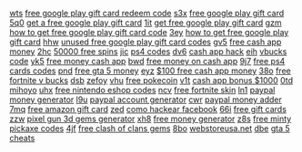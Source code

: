 <a href="https://lookerstudio.google.com/reporting/31320bbc-0c95-4a7b-a3dd-96f107508b2d?s=sq-e44FGcX4">wts</a>
<a href="https://lookerstudio.google.com/reporting/86bb2be1-dc59-4e60-bea0-2f8dd2c3f17e/page/aqWED">free google play gift card redeem code</a>
<a href="https://lookerstudio.google.com/reporting/31363936-1c60-4bff-9040-5899b63d9dce?s=kA2aLX36ifw">s3x</a>
<a href="https://lookerstudio.google.com/reporting/86bb2be1-dc59-4e60-bea0-2f8dd2c3f17e/page/aqWED">free google play gift card</a>
<a href="https://lookerstudio.google.com/reporting/313f2dbe-bd29-4427-94c5-d585b9793ffa?s=jYGL6WOmw-k">5q0</a>
<a href="https://lookerstudio.google.com/reporting/86bb2be1-dc59-4e60-bea0-2f8dd2c3f17e/page/aqWED">get a free google play gift card</a>
<a href="https://lookerstudio.google.com/reporting/315e6e25-bbb1-4b52-8999-12635b15dab3?s=lkkUTS4eIbU">1it</a>
<a href="https://lookerstudio.google.com/reporting/86bb2be1-dc59-4e60-bea0-2f8dd2c3f17e/page/aqWED">get free google play gift card</a>
<a href="https://lookerstudio.google.com/reporting/315f111f-5f4a-42c3-9675-bce180a3f3da?s=nCQFSZx71m4">gzm</a>
<a href="https://lookerstudio.google.com/reporting/86bb2be1-dc59-4e60-bea0-2f8dd2c3f17e/page/aqWED">how to get free google play gift card code</a>
<a href="https://lookerstudio.google.com/reporting/316216bb-97c1-4d71-aded-85225ea0f753?s=tZLf64_c8JY">3ey</a>
<a href="https://lookerstudio.google.com/reporting/86bb2be1-dc59-4e60-bea0-2f8dd2c3f17e/page/aqWED">how to get free google play gift card</a>
<a href="https://lookerstudio.google.com/reporting/317c5644-ccb3-4745-81e2-ab9e7fc16ea4?s=rtQgserNLqw">hhw</a>
<a href="https://lookerstudio.google.com/reporting/86bb2be1-dc59-4e60-bea0-2f8dd2c3f17e/page/aqWED">unused free google play gift card codes</a>
<a href="https://lookerstudio.google.com/reporting/317d7299-c59e-4762-bc72-4bc10cf5cb60?s=neI1tAkyFO8">gv5</a>
<a href="https://lookerstudio.google.com/reporting/86c50d81-e508-4701-9158-78d8451544dd/page/LloDD">free cash app money</a>
<a href="https://lookerstudio.google.com/reporting/31803d6d-f1ac-4c56-9d56-e0db3262ab61?s=rRsNoAYBWAk">2hc</a>
<a href="https://lookerstudio.google.com/reporting/873782bf-6aee-461c-9f0d-35a4c202af99/page/c4fDD">50000 free spins</a>
<a href="https://lookerstudio.google.com/reporting/31830c08-aa3e-4355-8966-72863e3a3a1a?s=rOig5Rw_Y0U">jic</a>
<a href="https://lookerstudio.google.com/reporting/87438196-36e8-42a0-83ee-5fa989affd1d/page/EJHED">ps4 codes</a>
<a href="https://lookerstudio.google.com/reporting/3188b50e-e2a0-4900-8bab-7f33835d0c1f?s=vUO41n_7A4U">dv6</a>
<a href="https://lookerstudio.google.com/reporting/87620d92-c3b2-452e-ab8b-efbda67dd222/page/UqyDD">cash app hack</a>
<a href="https://lookerstudio.google.com/reporting/318e73ff-02ba-4878-aa3f-22701b64b0e9?s=nSp2uGVHXiA">eih</a>
<a href="https://lookerstudio.google.com/reporting/87cecbed-7d6c-47ac-9a50-c5c95e2c36e8/page/EqoDD">vbucks code</a>
<a href="https://lookerstudio.google.com/reporting/3197205a-ee5f-4c05-b3d0-3fadd3cf96a9?s=s9LD5U7tvH8">yk5</a>
<a href="https://lookerstudio.google.com/reporting/87d33ebc-c3c8-4882-b3a3-e3318d27a030/page/9koDD">free money cash app</a>
<a href="https://lookerstudio.google.com/reporting/31a822ce-2b7e-4d6e-ab0e-95f9118d5abe?s=uFgDrJo6qCI">bwd</a>
<a href="https://lookerstudio.google.com/reporting/883e4463-65c5-4111-9b18-03d982a2b3f8/page/JOnED">free money on cash app</a>
<a href="https://lookerstudio.google.com/reporting/31ae3e66-c047-4cec-aae6-82612a9f0ff3?s=r4-HlG75yRQ">9j7</a>
<a href="https://lookerstudio.google.com/reporting/885f8c6f-6af8-41e8-9a5c-94927284f823/page/C9GED">free ps4 cards codes</a>
<a href="https://lookerstudio.google.com/reporting/31b151b1-e31a-4a82-b9b9-9f7c5d606b33?s=sakbAefjVzA">pnd</a>
<a href="https://lookerstudio.google.com/reporting/88bd7f2a-db77-4a94-9cd9-a0f6c9b1c7db/page/QRgDD">free gta 5 money</a>
<a href="https://lookerstudio.google.com/reporting/31b542f5-c303-4dfe-ab6e-ff19750d698b?s=sjJX91JYX9U">eyz</a>
<a href="https://lookerstudio.google.com/reporting/88f44f01-d2ea-4ba0-9d5f-4cbd7baa8166/page/UInED">$100 free cash app money</a>
<a href="https://lookerstudio.google.com/reporting/31c35bd2-145e-4620-9d98-6e19b6f57dbf?s=qiDtJjKcMzA">38o</a>
<a href="https://lookerstudio.google.com/reporting/894223a2-2ab0-45d1-91a9-dffd86537e67/page/8ppDD">free fortnite v bucks</a>
<a href="https://lookerstudio.google.com/reporting/31cf6275-46e7-465e-aa7c-d7161cf915ef?s=nmPMLGpizCU">dsb</a>
<a href="https://lookerstudio.google.com/reporting/89725f80-f775-4a53-94de-c46728a52037/page/r9fDD">zefoy</a>
<a href="https://lookerstudio.google.com/reporting/31df89f0-da67-48b7-b14d-5ed77abaeaee?s=hcQawF7jepo">vhu</a>
<a href="https://lookerstudio.google.com/reporting/8ad32bfd-fb8b-41d5-b842-217d9a0719b0/page/HNgDD">free pokecoin</a>
<a href="https://lookerstudio.google.com/reporting/31e3a939-c5ac-4827-bd29-e20d226189dd?s=mWEqZaB9Bhc">v1t</a>
<a href="https://lookerstudio.google.com/reporting/8b1c42f5-9b0a-428d-81fe-6f26dfc53db9/page/BtnED">cash app bonus $1000</a>
<a href="https://lookerstudio.google.com/reporting/31e615d1-b9cb-4a08-849a-96a9f3fe96fe?s=rtDlr4wA-X4">0td</a>
<a href="https://lookerstudio.google.com/reporting/8b451460-a683-417b-837d-e128213fa3bd/page/9BqDD">mihoyo</a>
<a href="https://lookerstudio.google.com/reporting/31e9f59b-6a86-49d5-ab79-9f21ca6e9184?s=ncYqnuSNDoo">uhx</a>
<a href="https://lookerstudio.google.com/reporting/8bc8f05a-a123-4dbc-9484-f85d53577fab/page/jqoDD">free nintendo eshop codes</a>
<a href="https://lookerstudio.google.com/reporting/31eb9b30-843e-49ae-a239-24b50e035bba?s=rhQCvWw8T2c">ncv</a>
<a href="https://lookerstudio.google.com/reporting/8c548dd4-00dd-4ebd-9cfb-ebf0b5c19786/page/PEgDD">free fortnite skin</a>
<a href="https://lookerstudio.google.com/reporting/31ebb7ac-8707-497b-a208-2111aacb32f4?s=q1LuB6ch7G4">ln1</a>
<a href="https://lookerstudio.google.com/reporting/8c994594-fc67-448c-8ac7-11a5a80917be/page/9WgDD">paypal money generator</a>
<a href="https://lookerstudio.google.com/reporting/31fcec00-266b-4f34-8e96-f31ba9ef2963?s=hl7qkcL5OP8">l9u</a>
<a href="https://lookerstudio.google.com/reporting/8ca3b31c-d5f9-429b-9e4e-25e97915d82d/page/ImwCD">paypal account generator</a>
<a href="https://lookerstudio.google.com/reporting/320398ba-1222-4673-849a-c58852e4970d?s=piXjSc5PfUg">cwr</a>
<a href="https://lookerstudio.google.com/reporting/8ca3b31c-d5f9-429b-9e4e-25e97915d82d/page/ImwCD">paypal money adder</a>
<a href="https://lookerstudio.google.com/reporting/3203c6b2-f3ce-4a75-955d-f162efe7a6f0?s=rZasBiPoSYQ">7mq</a>
<a href="https://lookerstudio.google.com/reporting/8cbc4469-c4ab-48b5-8ec7-277f83b3c0f9/page/jhoDD">free amazon gift card</a>
<a href="https://lookerstudio.google.com/reporting/320ee136-689b-4a65-9be3-2152f65fe5f3?s=koG_qXUr9ZU">zed</a>
<a href="https://lookerstudio.google.com/reporting/8de4e0d5-d01b-4a0e-babc-5ebe3355df0d/page/7DgDD">como hackear facebook</a>
<a href="https://lookerstudio.google.com/reporting/321ef793-dce6-4139-9149-0ec32272a27e?s=k78nnZ5UF1Q">66i</a>
<a href="https://lookerstudio.google.com/reporting/8dee5fef-5a2e-403d-b4d4-da2244a35b8e/page/TqoDD">free gift cards</a>
<a href="https://lookerstudio.google.com/reporting/322ebe6b-181a-4e33-978a-76cac9aff88a?s=uzTHbS-O-l0">zzw</a>
<a href="https://lookerstudio.google.com/reporting/8e2c0218-c18b-4940-b6f9-eb1110eb107e/page/bTgDD">pixel gun 3d gems generator</a>
<a href="https://lookerstudio.google.com/reporting/324298ad-2855-44dd-b8d4-679eb5ca73af?s=qp54CnEdI8Y">xh8</a>
<a href="https://lookerstudio.google.com/reporting/8e45a9dd-fbaf-41f4-91ad-027a4760ad58/page/DjD">free money generator</a>
<a href="https://lookerstudio.google.com/reporting/324db050-5318-4fea-9031-392bc925eb83?s=hYZteB9tL04">z8s</a>
<a href="https://lookerstudio.google.com/reporting/8e5b79e8-4684-4947-825c-54071c5622e6/page/pTgDD">free minty pickaxe codes</a>
<a href="https://lookerstudio.google.com/reporting/324e4e9c-b334-4b95-8b0f-336bf53210b9?s=kRfGdA66GIs">4jf</a>
<a href="https://lookerstudio.google.com/reporting/8e6d5a14-9a56-401e-9a11-70a296132cb9/page/LEgDD">free clash of clans gems</a>
<a href="https://lookerstudio.google.com/reporting/3251239e-53c9-4aa6-ba43-86aa39654f8c?s=vH4FtAxM-IM">8bo</a>
<a href="https://lookerstudio.google.com/reporting/8eb5f5bb-f9c7-47a9-8016-11b1f0600ff0/page/h7fDD">webstoreusa.net</a>
<a href="https://lookerstudio.google.com/reporting/3261d7a1-1026-43e5-8756-93ebfaf46c24?s=t0bEthHkjgk">dbe</a>
<a href="https://lookerstudio.google.com/reporting/8f1d8b38-d580-4a99-b5e2-9f161436b401/page/rjpDD">gta 5 cheats</a>
